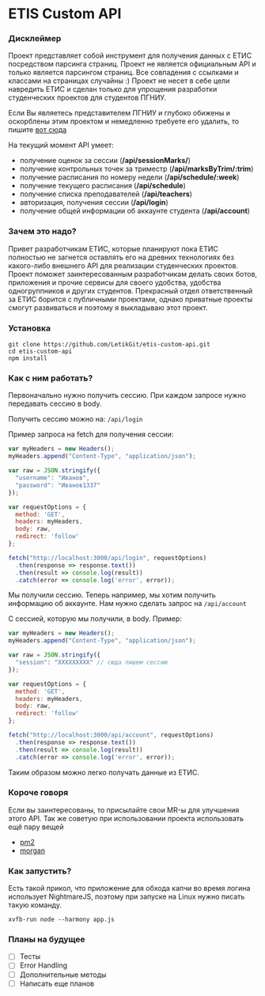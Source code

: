 # ETIS Custom API

### Дисклеймер

Проект представляет собой инструмент для получения данных с ЕТИС посредством парсинга страниц. Проект не является официальным API и только является парсингом страниц.
Все совпадения с ссылками и классами на страницах случайны :)
Проект не несет в себе цели навредить ЕТИС и сделан только для упрощения разработки студенческих проектов для студентов ПГНИУ.

Если Вы являетесь представителем ПГНИУ и глубоко обижены и оскорблены этим проектом и немедленно требуете его удалить, то пишите [вот сюда](https://vk.com/dletovaltsev)

На текущий момент API умеет:

+ получение оценок за сессии (**/api/sessionMarks/**)
+ получение контрольных точек за триместр (**/api/marksByTrim/:trim**)
+ получение расписания по номеру недели (**/api/schedule/:week**)
+ получение текущего расписания (**/api/schedule**)
+ получение списка преподавателей (**/api/teachers**)
+ авторизация, получения сессии (**/api/login**)
+ получение общей информации об аккаунте студента (**/api/account**)

### Зачем это надо?

Привет разработчикам ЕТИС, которые планируют пока ЕТИС полностью не загнется оставлять его на древних технологиях без какого-либо внешнего API для реализации студенческих проектов.
Проект поможет заинтересованным разработчикам делать своих ботов, приложения и прочие сервисы для своего удобства, удобства одногруппников и других студентов. Прекрасный отдел ответственный за ЕТИС борится с публичными проектами, однако приватные проекты смогут развиваться и поэтому я выкладываю этот проект.

### Установка

```
git clone https://github.com/LetikGit/etis-custom-api.git
cd etis-custom-api
npm install
```

### Как с ним работать?

Первоначально нужно получить сессию. При каждом запросе нужно передавать сессию в body.

Получить сессию можно на:
```/api/login```

Пример запроса на fetch для получения сессии:

```js
var myHeaders = new Headers();
myHeaders.append("Content-Type", "application/json");

var raw = JSON.stringify({
  "username": "Иванов",
  "password": "Иванов1337"
});

var requestOptions = {
  method: 'GET',
  headers: myHeaders,
  body: raw,
  redirect: 'follow'
};

fetch("http://localhost:3000/api/login", requestOptions)
  .then(response => response.text())
  .then(result => console.log(result))
  .catch(error => console.log('error', error));
```

Мы получили сессию. Теперь например, мы хотим получить информацию об аккаунте. Нам нужно сделать запрос на
```/api/account```

С сессией, которую мы получили, в body.
Пример:

```js
var myHeaders = new Headers();
myHeaders.append("Content-Type", "application/json");

var raw = JSON.stringify({
  "session": "XXXXXXXXX" // сюда пишем сессию
});

var requestOptions = {
  method: 'GET',
  headers: myHeaders,
  body: raw,
  redirect: 'follow'
};

fetch("http://localhost:3000/api/account", requestOptions)
  .then(response => response.text())
  .then(result => console.log(result))
  .catch(error => console.log('error', error));
```

Таким образом можно легко получать данные из ЕТИС. 

### Короче говоря

Если вы заинтересованы, то присылайте свои MR-ы для улучшения этого API. 
Так же советую при использовании проекта использовать ещё пару вещей

- [pm2](https://www.npmjs.com/package/pm2)
- [morgan](https://www.npmjs.com/package/morgan)

### Как запустить?

Есть такой прикол, что приложение для обхода капчи во время логина использует NightmareJS, поэтому при запуске на Linux нужно писать такую команду.

```xvfb-run node --harmony app.js```

### Планы на будущее

- [ ] Тесты
- [ ] Error Handling
- [ ] Дополнительные методы
- [ ] Написать еще планов
